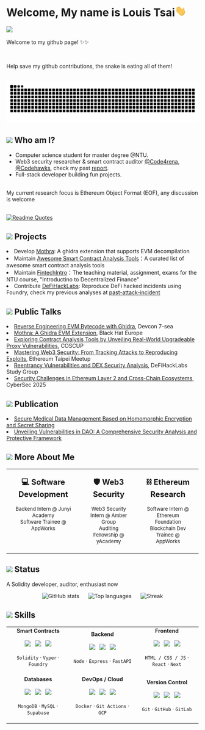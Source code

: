 <h1> Welcome, My name is Louis Tsai<img src="https://github.com/ABSphreak/ABSphreak/blob/master/gifs/Hi.gif" width="30px"></h1>
<img src="https://komarev.com/ghpvc/?username=LouisTsai-Csie&label=Profile%20views&color=0e75b6&style=flat" />

Welcome to my github page! ✨✨ <br>

<br>

<p font-size="3px"> Help save my github contributions, the snake is eating all of them! </p>

<br>
<picture>
  <source media="(prefers-color-scheme: dark)" srcset="https://raw.githubusercontent.com/LouisTsai-Csie/LouisTsai-Csie/output/github-contribution-grid-snake-dark.svg">
  <source media="(prefers-color-scheme: light)" srcset="https://raw.githubusercontent.com/LouisTsai-Csie/LouisTsai-Csie/output/github-contribution-grid-snake-dark.svg">
  <img alt="github contribution grid snake animation" src="https://raw.githubusercontent.com/LouisTsai-Csie/LouisTsai-Csie/output/github-contribution-grid-snake-dark.svg">
</picture>

<h2> <img src = "https://github.com/7oSkaaa/7oSkaaa/blob/main/Images/about_me.gif?raw=true" width = 30px> Who am I?</h2>

+ Computer science student for master degree @NTU.
+ Web3 security researcher & smart contract auditor <a href="https://code4rena.com/@LouisTsai">@Code4rena</a>, <a href="https://www.codehawks.com/profile/clloixi3x0000la08i46r5hc8">@Codehawks</a>, check my past <a href="https://github.com/LouisTsai-Csie/audit-profile">report</a>.
+ Full-stack developer building fun projects.

<br>
My current research focus is Ethereum Object Format (EOF), any discussion is welcome
<br>
<br>

[![Readme Quotes](https://quotes-github-readme.vercel.app/api?type=horizontal&theme=dark)](https://github.com/piyushsuthar/github-readme-quotes)

<h2> <img src = "https://github.com/7oSkaaa/7oSkaaa/blob/main/Images/about_me.gif?raw=true" width = 30px> Projects </h2>
<li>Develop <a href="https://github.com/syjcnss/Mothra">Mothra</a>: A ghidra extension that supports EVM decompilation</li>
<li>Maintain <a href="https://github.com/LouisTsai-Csie/awesome-smart-contract-analysis-tools">Awesome Smart Contract Analysis Tools</a>：A curated list of awesome smart contract analysis tools</li>
<li>Maintain <a href="https://github.com/FinTechIntro">FintechIntro</a>：The teaching material, assignment, exams for the NTU course, "Introductino to Decentralized Finance"</li>
<!-- <li><a href="Web3-Interview-Questions">Web3 Interview Questions</a>：Problems such as Solidity, DeFi, EVM and more</li> -->
<li>Contribute <a href="https://github.com/SunWeb3Sec/DeFiHackLabs">DeFiHackLabs</a>: Reproduce DeFi hacked incidents using Foundry, check my previous analyses at <a href="https://github.com/LouisTsai-Csie/past-attack-incident">past-attack-incident</a></li>

<h2> <img src = "https://github.com/7oSkaaa/7oSkaaa/blob/main/Images/about_me.gif?raw=true" width = 30px> Public Talks </h2>
<li> <a href="https://ieeexplore.ieee.org/document/10349130](https://speak.devcon.org/devcon7-sea/talk/GSJ8EC/)">Reverse Engineering EVM Bytecode with Ghidra</a>, Devcon 7-sea </li>
<li> <a href="https://www.blackhat.com/eu-24/arsenal/schedule/index.html#mothra-a-ghidra-evm-extension-42227">Mothra: A Ghidra EVM Extension</a>, Black Hat Europe</li>
<li><a href="https://coscup.org/2024/en/session/DXAPTQ">Exploring Contract Analysis Tools by Unveiling Real-World Upgradeable Proxy Vulnerabilities</a>, COSCUP</li>
<li><a href="https://www.canva.com/design/DAGNV4nS9Co/_mtaC9X71QC0_amZPEHo9Q/edit">Mastering Web3 Security: From Tracking Attacks to Reproducing Exploits</a>, Ethereum Taipei Meetup</li>
<li><a href="https://www.youtube.com/watch?v=NNwcBCeNYV0">Reentrancy Vulnerabilities and DEX Security Analysis</a>, DeFiHackLabs Study Group</li>
<li><a href="https://cybersec.ithome.com.tw/2025/session-page/3588">Security Challenges in Ethereum Layer 2 and Cross-Chain Ecosystems</a>, CyberSec 2025</li>

<h2> <img src = "https://github.com/7oSkaaa/7oSkaaa/blob/main/Images/about_me.gif?raw=true" width = 30px> Publication </h2>
<li> <a href="https://ieeexplore.ieee.org/document/10349130">Secure Medical Data Management Based on Homomorphic Encryption and Secret Sharing</a </li>
<li> <a href="https://www.computer.org/csdl/proceedings-article/blockchain/2023/192900a151/1U85Itfjn1K">Unveiling Vulnerabilities in DAO: A Comprehensive Security Analysis and Protective Framework</a></li>

<h2>
  <img src="https://github.com/7oSkaaa/7oSkaaa/blob/main/Images/about_me.gif?raw=true" width="30">
  More About Me
</h2>

<table align="center" style="border-collapse: collapse;">
  <tr>
    <!-- Software Development -->
    <td align="center" width="400" height="180" style="padding: 20px; vertical-align: top;">
      <span style="font-size: 20px; font-weight: bold;"><b>💻 Software Development</b></span><br><br>
      <span style="font-size: 13px;">Backend Intern @ Junyi Academy</span><br>
      <span style="font-size: 13px;">Software Trainee @ AppWorks</span>
    </td>
    <!-- Web3 Security -->
    <td align="center" width="400" height="180" style="padding: 20px; vertical-align: top;">
      <span style="font-size: 20px; font-weight: bold;"><b>🛡️ Web3 Security</b></span><br><br>
      <span style="font-size: 13px;">Web3 Security Intern @ Amber Group</span><br>
      <span style="font-size: 13px;">Auditing Fellowship @ yAcademy</span>
    </td>
    <!-- Ethereum Research -->
    <td align="center" width="400" height="180" style="padding: 20px; vertical-align: top;">
      <span style="font-size: 20px; font-weight: bold;"><b>⛓️ Ethereum Research</b></span><br><br>
      <span style="font-size: 13px;">Software Intern @ Ethereum Foundation</span><br>
      <span style="font-size: 13px;">Blockchain Dev Trainee @ AppWorks</span>
    </td>
  </tr>
</table>



<h2><img src="https://github.com/7oSkaaa/7oSkaaa/blob/main/Images/about_me.gif?raw=true" width="30"> Status</h2>
<p>A Solidity developer, auditor, enthusiast now</p>

<p align="center">
  <img height="140" src="https://github-readme-stats.vercel.app/api?username=LouisTsai-Csie&show_icons=true&theme=tokyonight&rank_icon=github&hide_border=true" alt="GitHub stats">
  <img src="data:image/gif;base64,R0lGODlhAQABAAAAACw=" width="16" height="1" alt="">
  <img height="140" src="https://github-readme-stats.vercel.app/api/top-langs/?username=LouisTsai-Csie&layout=compact&theme=tokyonight&langs_count=5&hide=html,css&hide_border=true" alt="Top languages">
  <img src="data:image/gif;base64,R0lGODlhAQABAAAAACw=" width="16" height="1" alt="">
  <img height="140" src="https://streak-stats.demolab.com?user=LouisTsai-Csie&theme=tokyonight&hide_border=true" alt="Streak">
</p>

<h2><img src="https://github.com/7oSkaaa/7oSkaaa/blob/main/Images/about_me.gif?raw=true" width="30"> Skills</h2>

<table align="center" width="100%">
  <colgroup>
    <col width="33%"><col width="34%"><col width="33%">
  </colgroup>
  <tr>
    <td align="center">
      <b>Smart Contracts</b><br/><br/>
      <img src="https://cdn.jsdelivr.net/gh/devicons/devicon/icons/solidity/solidity-original.svg" height="28" />
      &nbsp;&nbsp;<img src="https://cdn.jsdelivr.net/gh/devicons/devicon/icons/python/python-original.svg" height="28" />
      &nbsp;&nbsp;<img src="https://cdn.jsdelivr.net/gh/devicons/devicon/icons/javascript/javascript-original.svg" height="28" />
      <br/><br/><code>Solidity</code> · <code>Vyper</code> · <code>Foundry</code><br/><br/>
    </td>
    <td align="center">
      <b>Backend</b><br/><br/>
      <img src="https://cdn.jsdelivr.net/gh/devicons/devicon/icons/nodejs/nodejs-original.svg" height="28" />
      &nbsp;&nbsp;<img src="https://cdn.jsdelivr.net/gh/devicons/devicon/icons/express/express-original.svg" height="28" />
      &nbsp;&nbsp;<img src="https://cdn.jsdelivr.net/gh/devicons/devicon/icons/python/python-original.svg" height="28" />
      <br/><br/><code>Node</code> · <code>Express</code> · <code>FastAPI</code><br/><br/>
    </td>
    <td align="center">
      <b>Frontend</b><br/><br/>
      <img src="https://cdn.jsdelivr.net/gh/devicons/devicon/icons/react/react-original.svg" height="28" />
      &nbsp;&nbsp;<img src="https://cdn.jsdelivr.net/gh/devicons/devicon/icons/nextjs/nextjs-original.svg" height="28" />
      &nbsp;&nbsp;<img src="https://cdn.jsdelivr.net/gh/devicons/devicon/icons/chakraui/chakraui-original.svg" height="28" />
      <br/><br/><code>HTML / CSS / JS</code> · <code>React</code> · <code>Next</code><br/><br/>
    </td>
  </tr>
  <tr>
    <td align="center">
      <b>Databases</b><br/><br/>
      <img src="https://cdn.jsdelivr.net/gh/devicons/devicon/icons/mongodb/mongodb-original.svg" height="28" />
      &nbsp;&nbsp;<img src="https://cdn.jsdelivr.net/gh/devicons/devicon/icons/mysql/mysql-original.svg" height="28" />
      &nbsp;&nbsp;<img src="https://raw.githubusercontent.com/simple-icons/simple-icons/develop/icons/supabase.svg" height="28" />
      <br/><br/><code>MongoDB</code> · <code>MySQL</code> · <code>Supabase</code><br/><br/>
    </td>
    <td align="center">
      <b>DevOps / Cloud</b><br/><br/>
      <img src="https://cdn.jsdelivr.net/gh/devicons/devicon/icons/docker/docker-original.svg" height="28" />
      &nbsp;&nbsp;<img src="https://cdn.jsdelivr.net/gh/devicons/devicon/icons/kubernetes/kubernetes-plain.svg" height="28" />
      &nbsp;&nbsp;<img src="https://cdn.jsdelivr.net/gh/devicons/devicon/icons/nginx/nginx-original.svg" height="28" />
      <br/><br/><code>Docker</code> · <code>Git Actions</code> · <code>GCP</code><br/><br/>
    </td>
    <td align="center">
      <b>Version Control</b><br/><br/>
      <img src="https://cdn.jsdelivr.net/gh/devicons/devicon/icons/git/git-original.svg" height="28" />
      &nbsp;&nbsp;<img src="https://cdn.jsdelivr.net/gh/devicons/devicon/icons/github/github-original.svg" height="28" />
      &nbsp;&nbsp;<img src="https://cdn.jsdelivr.net/gh/devicons/devicon/icons/gitlab/gitlab-original.svg" height="28" />
      <br/><br/><code>Git</code> · <code>GitHub</code> · <code>GitLab</code><br/><br/>
    </td>
  </tr>
</table>
